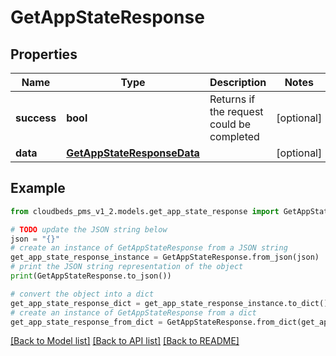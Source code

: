 # GetAppStateResponse


## Properties

Name | Type | Description | Notes
------------ | ------------- | ------------- | -------------
**success** | **bool** | Returns if the request could be completed | [optional] 
**data** | [**GetAppStateResponseData**](GetAppStateResponseData.md) |  | [optional] 

## Example

```python
from cloudbeds_pms_v1_2.models.get_app_state_response import GetAppStateResponse

# TODO update the JSON string below
json = "{}"
# create an instance of GetAppStateResponse from a JSON string
get_app_state_response_instance = GetAppStateResponse.from_json(json)
# print the JSON string representation of the object
print(GetAppStateResponse.to_json())

# convert the object into a dict
get_app_state_response_dict = get_app_state_response_instance.to_dict()
# create an instance of GetAppStateResponse from a dict
get_app_state_response_from_dict = GetAppStateResponse.from_dict(get_app_state_response_dict)
```
[[Back to Model list]](../README.md#documentation-for-models) [[Back to API list]](../README.md#documentation-for-api-endpoints) [[Back to README]](../README.md)


